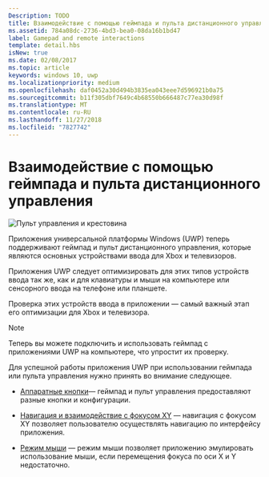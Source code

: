 ```yaml
---
Description: TODO
title: Взаимодействие с помощью геймпада и пульта дистанционного управления
ms.assetid: 784a08dc-2736-4bd3-bea0-08da16b1bd47
label: Gamepad and remote interactions
template: detail.hbs
isNew: true
ms.date: 02/08/2017
ms.topic: article
keywords: windows 10, uwp
ms.localizationpriority: medium
ms.openlocfilehash: daf0452a30d494b3835ea043eee7d596921b0a75
ms.sourcegitcommit: b11f305dbf7649c4b68550b666487c77ea30d98f
ms.translationtype: MT
ms.contentlocale: ru-RU
ms.lasthandoff: 11/27/2018
ms.locfileid: "7827742"
---
```

# <a name="gamepad-and-remote-control-interactions"></a>Взаимодействие с помощью геймпада и пульта дистанционного управления

![Пульт управления и крестовина](images/dpad-remote/dpad-remote.png)

Приложения универсальной платформы Windows (UWP) теперь поддерживают геймпад и пульт дистанционного управления, которые являются основных устройствами ввода для Xbox и телевизоров.

Приложения UWP следует оптимизировать для этих типов устройств ввода так же, как и для клавиатуры и мыши на компьютере или сенсорного ввода на телефоне или планшете.

Проверка этих устройств ввода в приложении — самый важный этап его оптимизации для Xbox и телевизора.

> [!NOTE] 
> Теперь вы можете подключить и использовать геймпад с приложениями UWP на компьютере, что упростит их проверку.

Для успешной работы приложения UWP при использовании геймпада или пульта управления нужно принять во внимание следующее.

* [Аппаратные кнопки](../devices/designing-for-tv.md#hardware-buttons)— геймпад и пульт управления предоставляют разные кнопки и конфигурации.

* [Навигация и взаимодействие с фокусом XY](../devices/designing-for-tv.md#xy-focus-navigation-and-interaction) — навигация с фокусом XY позволяет пользователю осуществлять навигацию по интерфейсу приложения.

* [Режим мыши](../devices/designing-for-tv.md#mouse-mode) — режим мыши позволяет приложению эмулировать использование мыши, если перемещения фокуса по оси X и Y недостаточно.
